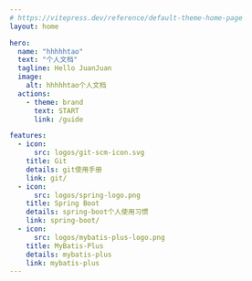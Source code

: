 ```yaml
---
# https://vitepress.dev/reference/default-theme-home-page
layout: home

hero:
  name: "hhhhhtao"
  text: "个人文档"
  tagline: Hello JuanJuan
  image:
    alt: hhhhhtao个人文档
  actions:
    - theme: brand
      text: START
      link: /guide

features:
  - icon: 
      src: logos/git-scm-icon.svg
    title: Git
    details: git使用手册
    link: git/
  - icon: 
      src: logos/spring-logo.png
    title: Spring Boot
    details: spring-boot个人使用习惯
    link: spring-boot/
  - icon: 
      src: logos/mybatis-plus-logo.png
    title: MyBatis-Plus
    details: mybatis-plus
    link: mybatis-plus
---
```


